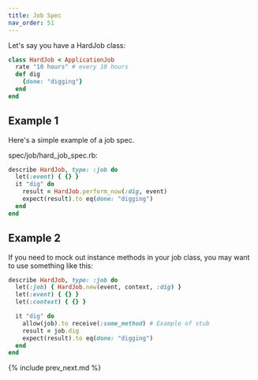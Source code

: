 ```yaml
---
title: Job Spec
nav_order: 51
---
```


Let's say you have a HardJob class:

```ruby
class HardJob < ApplicationJob
  rate "10 hours" # every 10 hours
  def dig
    {done: "digging"}
  end
end
```

## Example 1

Here's a simple example of a job spec.

spec/job/hard_job_spec.rb:

```ruby
describe HardJob, type: :job do
  let(:event) { {} }
  it "dig" do
    result = HardJob.perform_now(:dig, event)
    expect(result).to eq(done: "digging")
  end
end
```

## Example 2

If you need to mock out instance methods in your job class, you may want to use something like this:

```ruby
describe HardJob, type: :job do
  let(:job) { HardJob.new(event, context, :dig) }
  let(:event) { {} }
  let(:context) { {} }

  it "dig" do
    allow(job).to receive(:some_method) # Example of stub
    result = job.dig
    expect(result).to eq(done: "digging")
  end
end
```

{% include prev_next.md %}
